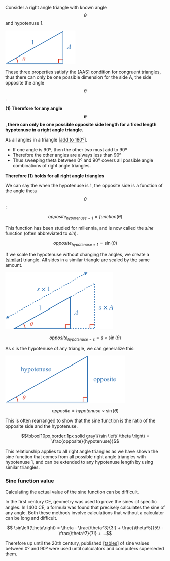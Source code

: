 Consider a right angle triangle with known angle $$\theta$$ and hypotenuse 1.

![](./initial.png)

These three properties satisfy the [[AAS]]((qr,'Math/Geometry_1/CongruentTriangles/base/Aas',#00756F)) condition for congruent triangles, thus there can only be one possible dimension for the side A, the side opposite the angle $$\theta$$. 

**(1) Therefore for any angle $$\theta$$, there can only be one possible opposite side length for a fixed length hypotenuse in a right angle triangle.**

As all angles in a triangle [[add to 180º]]((qr,'Math/Geometry_1/Triangles/base/AngleSumPres',#00756F)).

* If one angle is 90º, then the other two must add to 90º
* Therefore the other angles are always less than 90º
* Thus sweeping theta between 0º and 90º covers all possible angle combinations of right angle triangles.

**Therefore (1) holds for all right angle triangles**

We can say the when the hypotenuse is 1, the opposite side is a function of the angle theta $$\theta$$:

$$opposite_{hypotenuse = 1} = function \left( \theta \right)$$

This function has been studied for millennia, and is now called the *sine* function (often abbreviated to *sin*).

$$opposite_{hypotenuse = 1} = \sin \left( \theta \right)$$

If we scale the hypotenuse without changing the angles, we create a [[similar]]((qr,'Math/Geometry_1/SimilarTriangles/base/SimilarPres',#00756F)) triangle. All sides in a similar triangle are scaled by the same amount. 

![](./similar.png)

$$opposite_{hypotenuse = s} = s \times \sin \left( \theta \right)$$

As s is the hypotenuse of any triangle, we can generalize this:

![](./general.png)

$$opposite = hypotenuse \times \sin \left( \theta \right)$$

This is often rearranged to show that the sine function is the ratio of the opposite side and the hypotenuse.

$$\bbox[10px,border:1px solid gray]{\sin \left( \theta \right) = \frac{opposite}{hypotenuse}}$$

This relationship applies to all right angle triangles as we have shown the sine function that comes from all possible right angle triangles with hypotenuse 1, and can be extended to any hypotenuse length by using similar triangles.

### Sine function value
Calculating the actual value of the sine function can be difficult.

In the first century CE, geometry was used to prove the sines of specific angles. In 1400 CE, a formula was found that precisely calculates the sine of any angle. Both these methods involve calculations that without a calculator can be long and difficult.

$$ \sin\left(\theta\right) = \theta - \frac{\theta^3}{3!} + \frac{\theta^5}{5!} - \frac{\theta^7}{7!} + ...$$

Therefore up until the 20th century, published [[tables]]((qr,'Math/Trigonometry_1/Sine/base/TableOfSines',#00756F)) of sine values between 0º and 90º were used until calculators and computers superseded them.

<!-- ## Pythagorean Theorem -->
<!-- 
### Example Equation:

$$\definecolor{g}{RGB}{29,177,0}\definecolor{b}{RGB}{0,118,186}\definecolor{r}{RGB}{238,34,12}\definecolor{v}{RGB}{203,41,123}\defineColor{gr}{100,100,100}$$

### Example Image
![](./test-image.png)

### Example QR
[[here]]((qr,'Math/Geometry_1/Triangles/base/AngleSumPres',#00756F)) -->